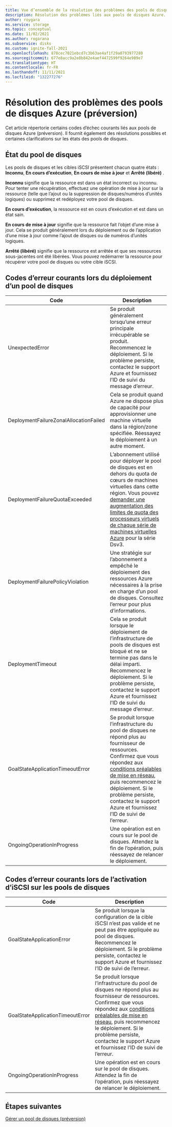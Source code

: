 ```yaml
---
title: Vue d’ensemble de la résolution des problèmes des pools de disques Azure (préversion)
description: Résolution des problèmes liés aux pools de disques Azure. Découvrez les codes d’échec courants et comment les résoudre.
author: roygara
ms.service: storage
ms.topic: conceptual
ms.date: 11/02/2021
ms.author: rogarana
ms.subservice: disks
ms.custom: ignite-fall-2021
ms.openlocfilehash: 878cec7021ebcd7c3b63ae4af1f29a0793977280
ms.sourcegitcommit: 677e8acc9a2e8b842e4aef4472599f9264e989e7
ms.translationtype: HT
ms.contentlocale: fr-FR
ms.lasthandoff: 11/11/2021
ms.locfileid: "132277276"
---
```

# <a name="troubleshoot-azure-disk-pools-preview"></a>Résolution des problèmes des pools de disques Azure (préversion)

Cet article répertorie certains codes d’échec courants liés aux pools de disques Azure (préversion). Il fournit également des résolutions possibles et certaines clarifications sur les états des pools de disques.

## <a name="disk-pool-status"></a>État du pool de disques

Les pools de disques et les cibles iSCSI présentent chacun quatre états : **Inconnu**, **En cours d’exécution**, **En cours de mise à jour** et **Arrêté (libéré)** .

**Inconnu** signifie que la ressource est dans un état incorrect ou inconnu. Pour tenter une récupération, effectuez une opération de mise à jour sur la ressource (telle que l’ajout ou la suppression de disques/numéros d’unités logiques) ou supprimez et redéployez votre pool de disques.

**En cours d’exécution**, la ressource est en cours d’exécution et est dans un état sain.

**En cours de mise à jour** signifie que la ressource fait l’objet d’une mise à jour. Cela se produit généralement lors du déploiement ou de l’application d’une mise à jour comme l’ajout de disques ou de numéros d’unités logiques.

**Arrêté (libéré)** signifie que la ressource est arrêtée et que ses ressources sous-jacentes ont été libérées. Vous pouvez redémarrer la ressource pour récupérer votre pool de disques ou votre cible iSCSI.

## <a name="common-failure-codes-when-deploying-a-disk-pool"></a>Codes d’erreur courants lors du déploiement d’un pool de disques
 
|Code  |Description  |
|---------|---------|
|UnexpectedError     |Se produit généralement lorsqu’une erreur principale irrécupérable se produit. Recommencez le déploiement. Si le problème persiste, contactez le support Azure et fournissez l’ID de suivi du message d’erreur.         |
|DeploymentFailureZonalAllocationFailed     |Cela se produit quand Azure ne dispose plus de capacité pour approvisionner une machine virtuelle dans la région/zone spécifiée. Réessayez le déploiement à un autre moment.         |
|DeploymentFailureQuotaExceeded     |L’abonnement utilisé pour déployer le pool de disques est en dehors du quota de cœurs de machines virtuelles dans cette région. Vous pouvez [demander une augmentation des limites de quota des processeurs virtuels de chaque série de machines virtuelles Azure](../azure-portal/supportability/per-vm-quota-requests.md) pour la série Dsv3.         |
|DeploymentFailurePolicyViolation     |Une stratégie sur l’abonnement a empêché le déploiement des ressources Azure nécessaires à la prise en charge d’un pool de disques. Consultez l’erreur pour plus d’informations.         |
|DeploymentTimeout     |Cela se produit lorsque le déploiement de l’infrastructure de pools de disques est bloqué et ne se termine pas dans le délai imparti. Recommencez le déploiement. Si le problème persiste, contactez le support Azure et fournissez l’ID de suivi du message d’erreur.         |
|GoalStateApplicationTimeoutError     |Se produit lorsque l’infrastructure du pool de disques ne répond plus au fournisseur de ressources. Confirmez que vous répondez aux [conditions préalables de mise en réseau](disks-pools-deploy.md#prerequisites), puis recommencez le déploiement. Si le problème persiste, contactez le support Azure et fournissez l’ID de suivi de l’erreur.         |
|OngoingOperationInProgress     |Une opération est en cours sur le pool de disques. Attendez la fin de l’opération, puis réessayez de relancer le déploiement.         |

## <a name="common-failure-codes-when-enabling-iscsi-on-disk-pools"></a>Codes d’erreur courants lors de l’activation d’iSCSI sur les pools de disques

|Code  |Description  |
|---------|---------|
|GoalStateApplicationError     |Se produit lorsque la configuration de la cible iSCSI n’est pas valide et ne peut pas être appliquée au pool de disques. Recommencez le déploiement. Si le problème persiste, contactez le support Azure et fournissez l’ID de suivi de l’erreur.         |
|GoalStateApplicationTimeoutError     |Se produit lorsque l’infrastructure du pool de disques ne répond plus au fournisseur de ressources. Confirmez que vous répondez aux [conditions préalables de mise en réseau](disks-pools-deploy.md#prerequisites), puis recommencez le déploiement. Si le problème persiste, contactez le support Azure et fournissez l’ID de suivi de l’erreur.         |
|OngoingOperationInProgress     |Une opération est en cours sur le pool de disques. Attendez la fin de l’opération, puis réessayez de relancer le déploiement.         |

## <a name="next-steps"></a>Étapes suivantes

[Gérer un pool de disques (préversion)](disks-pools-manage.md)
